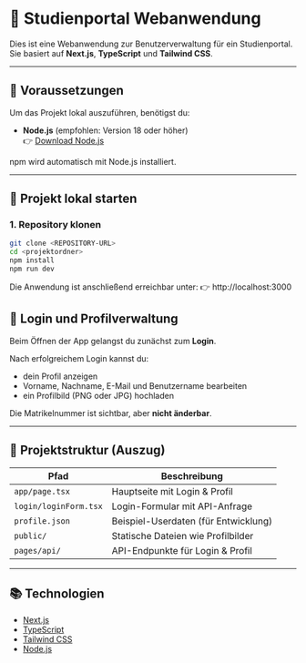 # 📘 Studienportal Webanwendung

Dies ist eine Webanwendung zur Benutzerverwaltung für ein Studienportal. Sie basiert auf **Next.js**, **TypeScript** und **Tailwind CSS**.

---

## 🔧 Voraussetzungen

Um das Projekt lokal auszuführen, benötigst du:

- **Node.js** (empfohlen: Version 18 oder höher)  
  👉 [Download Node.js](https://nodejs.org/)

npm wird automatisch mit Node.js installiert.

---

## 🚀 Projekt lokal starten

### 1. Repository klonen

```bash
git clone <REPOSITORY-URL>
cd <projektordner>
npm install
npm run dev
```
Die Anwendung ist anschließend erreichbar unter:
👉 http://localhost:3000
## 🔐 Login und Profilverwaltung

Beim Öffnen der App gelangst du zunächst zum **Login**.

Nach erfolgreichem Login kannst du:

- dein Profil anzeigen
- Vorname, Nachname, E-Mail und Benutzername bearbeiten
- ein Profilbild (PNG oder JPG) hochladen

Die Matrikelnummer ist sichtbar, aber **nicht änderbar**.

---

## 📁 Projektstruktur (Auszug)

| Pfad                      | Beschreibung                            |
|---------------------------|------------------------------------------|
| `app/page.tsx`            | Hauptseite mit Login & Profil            |
| `login/loginForm.tsx`     | Login-Formular mit API-Anfrage           |
| `profile.json`            | Beispiel-Userdaten (für Entwicklung)     |
| `public/`                 | Statische Dateien wie Profilbilder       |
| `pages/api/`              | API-Endpunkte für Login & Profil         |

---

## 📚 Technologien

- [Next.js](https://nextjs.org/)
- [TypeScript](https://www.typescriptlang.org/)
- [Tailwind CSS](https://tailwindcss.com/)
- [Node.js](https://nodejs.org/)
